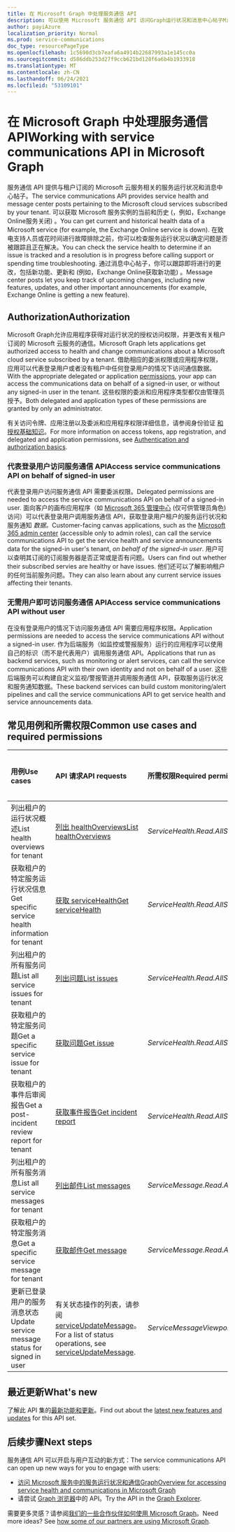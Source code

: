 ```yaml
---
title: 在 Microsoft Graph 中处理服务通信 API
description: 可以使用 Microsoft 服务通信 API 访问Graph运行状况和消息中心帖子Microsoft 服务"。
author: payiAzure
localization_priority: Normal
ms.prod: service-communications
doc_type: resourcePageType
ms.openlocfilehash: 1c5690d3cb7eafa6a4914b22687993a1e145cc0a
ms.sourcegitcommit: d586ddb253d27f9ccb621bd128f6a6b4b1933918
ms.translationtype: MT
ms.contentlocale: zh-CN
ms.lasthandoff: 06/24/2021
ms.locfileid: "53109101"
---
```

# <a name="working-with-service-communications-api-in-microsoft-graph"></a><span data-ttu-id="16172-103">在 Microsoft Graph 中处理服务通信 API</span><span class="sxs-lookup"><span data-stu-id="16172-103">Working with service communications API in Microsoft Graph</span></span>
<span data-ttu-id="16172-104">服务通信 API 提供与租户订阅的 Microsoft 云服务相关的服务运行状况和消息中心帖子。</span><span class="sxs-lookup"><span data-stu-id="16172-104">The service communications API provides service health and message center posts pertaining to the Microsoft cloud services subscribed by your tenant.</span></span> <span data-ttu-id="16172-105">可以获取 Microsoft 服务实例的当前和历史 (，例如，Exchange Online服务关闭) 。</span><span class="sxs-lookup"><span data-stu-id="16172-105">You can get current and historical health data of a Microsoft service (for example, the Exchange Online service is down).</span></span> <span data-ttu-id="16172-106">在致电支持人员或花时间进行故障排除之前，你可以检查服务运行状况以确定问题是否被跟踪且正在解决。</span><span class="sxs-lookup"><span data-stu-id="16172-106">You can check the service health to determine if an issue is tracked and a resolution is in progress before calling support or spending time troubleshooting.</span></span> <span data-ttu-id="16172-107">通过消息中心帖子，你可以跟踪即将进行的更改，包括新功能、更新和 (例如，Exchange Online获取新功能) 。</span><span class="sxs-lookup"><span data-stu-id="16172-107">Message center posts let you keep track of upcoming changes, including new features, updates, and other important announcements (for example, Exchange Online is getting a new feature).</span></span>

## <a name="authorization"></a><span data-ttu-id="16172-108">Authorization</span><span class="sxs-lookup"><span data-stu-id="16172-108">Authorization</span></span>
<span data-ttu-id="16172-109">Microsoft Graph允许应用程序获得对运行状况的授权访问权限，并更改有关租户订阅的 Microsoft 云服务的通信。</span><span class="sxs-lookup"><span data-stu-id="16172-109">Microsoft Graph lets applications get authorized access to health and change communications about a Microsoft cloud service subscribed by a tenant.</span></span> <span data-ttu-id="16172-110">借助相应的委派权限或应用程序权限[](/graph/permissions-reference#service-communications-permissions)，应用可以代表登录用户或者没有租户中任何登录用户的情况下访问通信数据。</span><span class="sxs-lookup"><span data-stu-id="16172-110">With the appropriate delegated or application [permissions](/graph/permissions-reference#service-communications-permissions), your app can access the communications data on behalf of a signed-in user, or without any signed-in user in the tenant.</span></span> <span data-ttu-id="16172-111">这些权限的委派和应用程序类型都仅由管理员授予。</span><span class="sxs-lookup"><span data-stu-id="16172-111">Both delegated and application types of these permissions are granted by only an administrator.</span></span>

<span data-ttu-id="16172-112">有关访问令牌、应用注册以及委派和应用程序权限详细信息，请参阅身份验证 [和授权基础知识](/graph/auth/auth-concepts)。</span><span class="sxs-lookup"><span data-stu-id="16172-112">For more information on access tokens, app registration, and delegated and application permissions, see [Authentication and authorization basics](/graph/auth/auth-concepts).</span></span>

### <a name="access-service-communications-api-on-behalf-of-signed-in-user"></a><span data-ttu-id="16172-113">代表登录用户访问服务通信 API</span><span class="sxs-lookup"><span data-stu-id="16172-113">Access service communications API on behalf of signed-in user</span></span>

<span data-ttu-id="16172-114">代表登录用户访问服务通信 API 需要委派权限。</span><span class="sxs-lookup"><span data-stu-id="16172-114">Delegated permissions are needed to access the service communications API on behalf of a signed-in user.</span></span> <span data-ttu-id="16172-115">面向客户的画布应用程序（如 [Microsoft 365 管理中心](https://admin.microsoft.com/Adminportal/Home?source=applauncher#/homepage) (仅可供管理员角色) 访问）可以代表登录用户调用服务通信 API，获取登录用户租户的服务运行状况和服务通知 _数据。_</span><span class="sxs-lookup"><span data-stu-id="16172-115">Customer-facing canvas applications, such as the [Microsoft 365 admin center](https://admin.microsoft.com/Adminportal/Home?source=applauncher#/homepage) (accessible only to admin roles), can call the service communications API to get the service health and service announcements data for the signed-in user's tenant, _on behalf of the signed-in user_.</span></span> <span data-ttu-id="16172-116">用户可以查明其订阅的订阅服务器是否正常或是否有问题。</span><span class="sxs-lookup"><span data-stu-id="16172-116">Users can find out whether their subscribed servies are healthy or have issues.</span></span> <span data-ttu-id="16172-117">他们还可以了解影响租户的任何当前服务问题。</span><span class="sxs-lookup"><span data-stu-id="16172-117">They can also learn about any current service issues affecting their tenants.</span></span> 

### <a name="access-service-communications-api-without-user"></a><span data-ttu-id="16172-118">无需用户即可访问服务通信 API</span><span class="sxs-lookup"><span data-stu-id="16172-118">Access service communications API without user</span></span>

<span data-ttu-id="16172-119">在没有登录用户的情况下访问服务通信 API 需要应用程序权限。</span><span class="sxs-lookup"><span data-stu-id="16172-119">Application permissions are needed to access the service communications API without a signed-in user.</span></span> <span data-ttu-id="16172-120">作为后端服务（如监控或警报服务）运行的应用程序可以使用自己的标识（而不是代表用户）调用服务通信 API。</span><span class="sxs-lookup"><span data-stu-id="16172-120">Applications that run as backend services, such as monitoring or alert services, can call the service communications API with their own identity and not on behalf of a user.</span></span> <span data-ttu-id="16172-121">这些后端服务可以构建自定义监视/警报管道并调用服务通信 API，获取服务运行状况和服务通知数据。</span><span class="sxs-lookup"><span data-stu-id="16172-121">These backend services can build custom monitoring/alert pipelines and call the service communications API to get service health and service announcements data.</span></span> 


## <a name="common-use-cases-and-required-permissions"></a><span data-ttu-id="16172-122">常见用例和所需权限</span><span class="sxs-lookup"><span data-stu-id="16172-122">Common use cases and required permissions</span></span>

|<span data-ttu-id="16172-123">用例</span><span class="sxs-lookup"><span data-stu-id="16172-123">Use cases</span></span>|<span data-ttu-id="16172-124">API 请求</span><span class="sxs-lookup"><span data-stu-id="16172-124">API requests</span></span>| <span data-ttu-id="16172-125">所需权限</span><span class="sxs-lookup"><span data-stu-id="16172-125">Required permissions</span></span>| <span data-ttu-id="16172-126">支持的权限类型</span><span class="sxs-lookup"><span data-stu-id="16172-126">Supported permission types</span></span>|
|:--------|:--------|:--------|:--------|
| <span data-ttu-id="16172-127">列出租户的运行状况概述</span><span class="sxs-lookup"><span data-stu-id="16172-127">List health overviews for tenant</span></span> | [<span data-ttu-id="16172-128">列出 healthOverviews</span><span class="sxs-lookup"><span data-stu-id="16172-128">List healthOverviews</span></span>](/graph/api/serviceannouncement-list-healthoverviews?view=graph-rest-beta&preserve-view=true) | <span data-ttu-id="16172-129">_ServiceHealth.Read.All_</span><span class="sxs-lookup"><span data-stu-id="16172-129">_ServiceHealth.Read.All_</span></span> | <span data-ttu-id="16172-130">委托和应用程序</span><span class="sxs-lookup"><span data-stu-id="16172-130">Delegated and application</span></span> | 
| <span data-ttu-id="16172-131">获取租户的特定服务运行状况信息</span><span class="sxs-lookup"><span data-stu-id="16172-131">Get specific service health information for tenant</span></span> | [<span data-ttu-id="16172-132">获取 serviceHealth</span><span class="sxs-lookup"><span data-stu-id="16172-132">Get serviceHealth</span></span>](/graph/api/servicehealth-get?view=graph-rest-beta&preserve-view=true) | <span data-ttu-id="16172-133">_ServiceHealth.Read.All_</span><span class="sxs-lookup"><span data-stu-id="16172-133">_ServiceHealth.Read.All_</span></span> | <span data-ttu-id="16172-134">委托和应用程序</span><span class="sxs-lookup"><span data-stu-id="16172-134">Delegated and application</span></span> |
| <span data-ttu-id="16172-135">列出租户的所有服务问题</span><span class="sxs-lookup"><span data-stu-id="16172-135">List all service issues for tenant</span></span> | [<span data-ttu-id="16172-136">列出问题</span><span class="sxs-lookup"><span data-stu-id="16172-136">List issues</span></span>](/graph/api/serviceannouncement-list-issues?view=graph-rest-beta&preserve-view=true) | <span data-ttu-id="16172-137">_ServiceHealth.Read.All_</span><span class="sxs-lookup"><span data-stu-id="16172-137">_ServiceHealth.Read.All_</span></span> | <span data-ttu-id="16172-138">委托和应用程序</span><span class="sxs-lookup"><span data-stu-id="16172-138">Delegated and application</span></span> |
| <span data-ttu-id="16172-139">获取租户的特定服务问题</span><span class="sxs-lookup"><span data-stu-id="16172-139">Get a specific service issue for tenant</span></span> | [<span data-ttu-id="16172-140">获取问题</span><span class="sxs-lookup"><span data-stu-id="16172-140">Get issue</span></span>](/graph/api/servicehealthissue-get?view=graph-rest-beta&preserve-view=true) | <span data-ttu-id="16172-141">_ServiceHealth.Read.All_</span><span class="sxs-lookup"><span data-stu-id="16172-141">_ServiceHealth.Read.All_</span></span> | <span data-ttu-id="16172-142">委托和应用程序</span><span class="sxs-lookup"><span data-stu-id="16172-142">Delegated and application</span></span> |
| <span data-ttu-id="16172-143">获取租户的事件后审阅报告</span><span class="sxs-lookup"><span data-stu-id="16172-143">Get a post-incident review report for tenant</span></span> | [<span data-ttu-id="16172-144">获取事件报告</span><span class="sxs-lookup"><span data-stu-id="16172-144">Get incident report</span></span>](/graph/api/servicehealthissue-incidentreport?view=graph-rest-beta&preserve-view=true)| <span data-ttu-id="16172-145">_ServiceHealth.Read.All_</span><span class="sxs-lookup"><span data-stu-id="16172-145">_ServiceHealth.Read.All_</span></span> | <span data-ttu-id="16172-146">委托和应用程序</span><span class="sxs-lookup"><span data-stu-id="16172-146">Delegated and application</span></span> |
| <span data-ttu-id="16172-147">列出租户的所有服务消息</span><span class="sxs-lookup"><span data-stu-id="16172-147">List all service messages for tenant</span></span> | [<span data-ttu-id="16172-148">列出邮件</span><span class="sxs-lookup"><span data-stu-id="16172-148">List messages</span></span>](/graph/api/serviceannouncement-list-messages?view=graph-rest-beta&preserve-view=true) | <span data-ttu-id="16172-149">_ServiceMessage.Read.All_</span><span class="sxs-lookup"><span data-stu-id="16172-149">_ServiceMessage.Read.All_</span></span> | <span data-ttu-id="16172-150">委托和应用程序</span><span class="sxs-lookup"><span data-stu-id="16172-150">Delegated and application</span></span> |
| <span data-ttu-id="16172-151">获取租户的特定服务消息</span><span class="sxs-lookup"><span data-stu-id="16172-151">Get a specific service message for tenant</span></span> | [<span data-ttu-id="16172-152">获取邮件</span><span class="sxs-lookup"><span data-stu-id="16172-152">Get message</span></span>](/graph/api/serviceupdatemessage-get?view=graph-rest-beta&preserve-view=true) | <span data-ttu-id="16172-153">_ServiceMessage.Read.All_</span><span class="sxs-lookup"><span data-stu-id="16172-153">_ServiceMessage.Read.All_</span></span> | <span data-ttu-id="16172-154">委托和应用程序</span><span class="sxs-lookup"><span data-stu-id="16172-154">Delegated and application</span></span> |
| <span data-ttu-id="16172-155">更新已登录用户的服务消息状态</span><span class="sxs-lookup"><span data-stu-id="16172-155">Update service message status for signed in user</span></span> | <span data-ttu-id="16172-156">有关状态操作的列表，请参阅 [serviceUpdateMessage](/graph/api/resources/serviceupdatemessage?view=graph-rest-beta&preserve-view=true)。</span><span class="sxs-lookup"><span data-stu-id="16172-156">For a list of status operations, see [serviceUpdateMessage](/graph/api/resources/serviceupdatemessage?view=graph-rest-beta&preserve-view=true).</span></span>| <span data-ttu-id="16172-157">_ServiceMessageViewpoint.Write_</span><span class="sxs-lookup"><span data-stu-id="16172-157">_ServiceMessageViewpoint.Write_</span></span> | <span data-ttu-id="16172-158">委派</span><span class="sxs-lookup"><span data-stu-id="16172-158">Delegated</span></span> |

## <a name="whats-new"></a><span data-ttu-id="16172-159">最近更新</span><span class="sxs-lookup"><span data-stu-id="16172-159">What's new</span></span>
<span data-ttu-id="16172-160">了解此 API 集的[最新功能和更新](/graph/whats-new-overview)。</span><span class="sxs-lookup"><span data-stu-id="16172-160">Find out about the [latest new features and updates](/graph/whats-new-overview) for this API set.</span></span>

## <a name="next-steps"></a><span data-ttu-id="16172-161">后续步骤</span><span class="sxs-lookup"><span data-stu-id="16172-161">Next steps</span></span>

<span data-ttu-id="16172-162">服务通信 API 可以开启与用户互动的新方式：</span><span class="sxs-lookup"><span data-stu-id="16172-162">The service communications API can open up new ways for you to engage with users:</span></span>

- [<span data-ttu-id="16172-163">访问 Microsoft 服务中的服务运行状况和通信Graph</span><span class="sxs-lookup"><span data-stu-id="16172-163">Overview for accessing service health and communications in Microsoft Graph</span></span>](/graph/service-communications-concept-overview)
- <span data-ttu-id="16172-164">请尝试 [Graph 浏览器](https://developer.microsoft.com/graph/graph-explorer)中的 API。</span><span class="sxs-lookup"><span data-stu-id="16172-164">Try the API in the [Graph Explorer](https://developer.microsoft.com/graph/graph-explorer).</span></span>

<span data-ttu-id="16172-p105">需要更多灵感？请参阅[我们的一些合作伙伴如何使用 Microsoft Graph](https://developer.microsoft.com/en-us/graph/partners)。</span><span class="sxs-lookup"><span data-stu-id="16172-p105">Need more ideas? See [how some of our partners are using Microsoft Graph](https://developer.microsoft.com/en-us/graph/partners).</span></span>